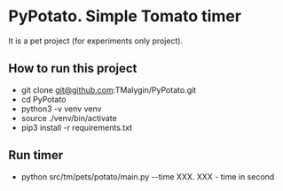 # PyPotato.  Simple Tomato timer
It is a pet project (for experiments only project).

## How to run this project
- git clone git@github.com:TMalygin/PyPotato.git
- cd PyPotato
- python3 -v venv venv
- source ./venv/bin/activate
- pip3 install -r requirements.txt

## Run timer
- python src/tm/pets/potato/main.py --time XXX. XXX - time in second
